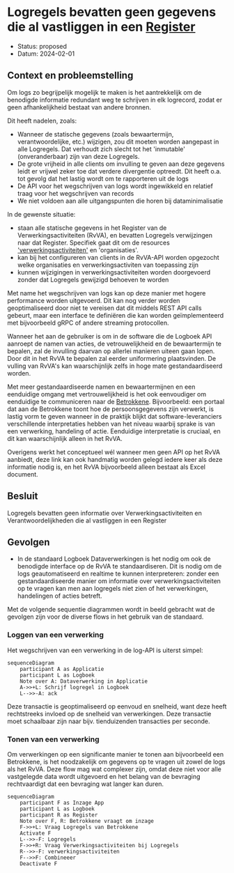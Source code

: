 # Logregels bevatten geen gegevens die al vastliggen in een [Register](https://logius-standaarden.github.io/logboek-dataverwerkingen/#dfn-registers)

- Status: proposed
- Datum: 2024-02-01

## Context en probleemstelling

Om logs zo begrijpelijk mogelijk te maken is het aantrekkelijk om de benodigde informatie redundant weg te schrijven in elk logrecord, zodat er geen afhankelijkheid bestaat van andere bronnen.

Dit heeft nadelen, zoals:

- Wanneer de statische gegevens (zoals bewaartermijn, verantwoordelijke, etc.) wijzigen, zou dit moeten worden aangepast in alle Logregels. Dat verhoudt zich slecht tot het 'inmutable' (onveranderbaar) zijn van deze Logregels.
- De grote vrijheid in alle clients om invulling te geven aan deze gegevens leidt er vrijwel zeker toe dat verdere divergentie optreedt. Dit heeft o.a. tot gevolg dat het lastig wordt om te rapporteren uit de logs
- De API voor het wegschrijven van logs wordt ingewikkeld en relatief traag voor het wegschrijven van records
- We niet voldoen aan alle uitgangspunten die horen bij dataminimalisatie

In de gewenste situatie:

- staan alle statische gegevens in het Register van de Verwerkingsactiviteiten (RvVA), en bevatten Logregels verwijzingen naar dat Register. Specifiek gaat dit om de resources ['verwerkingsactiviteiten'](https://logius-standaarden.github.io/logboek-dataverwerkingen/#dfn-verwerkingsactiviteiten) en 'organisaties'.
- kan bij het configureren van clients in de RvVA-API worden opgezocht welke organisaties en verwerkingsactiviten van toepassing zijn
- kunnen wijzigingen in verwerkingsactiviteiten worden doorgevoerd zonder dat Logregels gewijzigd behoeven te worden

Met name het wegschrijven van logs kan op deze manier met hogere performance worden uitgevoerd. Dit kan nog verder worden geoptimaliseerd door niet te vereisen dat dit middels REST API calls gebeurt, maar een interface te definiëren die kan worden geïmplementeerd met bijvoorbeeld gRPC of andere streaming protocollen.

Wanneer het aan de gebruiker is om in de software die de Logboek API aanroept de namen van acties, de vetrouwelijkheid en de bewaartermijn te bepalen, zal de invulling daarvan op allerlei manieren uiteen gaan lopen. Door dit in het RvVA te bepalen zal eerder uniformering plaatsvinden. De vulling van RvVA's kan waarschijnlijk zelfs in hoge mate gestandaardiseerd worden.

Met meer gestandaardiseerde namen en bewaartermijnen en een eenduidige omgang met vertrouwelijkheid is het ook eenvoudiger om eenduidige te communiceren naar de [Betrokkene](https://logius-standaarden.github.io/logboek-dataverwerkingen/#dfn-betrokkenen). Bijvoorbeeld: een portaal dat aan de Betrokkene toont hoe de persoonsgegevens zijn verwerkt, is lastig vorm te geven wanneer in de praktijk blijkt dat software-leveranciers verschillende interpretaties hebben van het niveau waarbij sprake is van een verwerking, handeling of actie. Eenduidige interpretatie is cruciaal, en dit kan waarschijnlijk alleen in het RvVA.

Overigens werkt het conceptueel wél wanneer men geen API op het RvVA aanbiedt, deze link kan ook handmatig worden gelegd iedere keer als deze informatie nodig is, en het RvVA bijvoorbeeld alleen bestaat als Excel document.

## Besluit

Logregels bevatten geen informatie over Verwerkingsactiviteiten en Verantwoordelijkheden die al vastliggen in een Register

## Gevolgen

- In de standaard Logboek Dataverwerkingen is het nodig om ook de benodigde interface op de RvVA te standaardiseren. Dit is nodig om de logs geautomatiseerd en realtime te kunnen interpreteren: zonder een gestandaardiseerde manier om informatie over verwerkingsactiviteiten op te vragen kan men aan logregels niet zien of het verwerkingen, handelingen of acties betreft.

Met de volgende sequentie diagrammen wordt in beeld gebracht wat de gevolgen zijn voor de diverse flows in het gebruik van de standaard.

### Loggen van een verwerking

Het wegschrijven van een verwerking in de log-API is uiterst simpel:

```mermaid
sequenceDiagram
    participant A as Applicatie
    participant L as Logboek
    Note over A: Dataverwerking in Applicatie
    A->>+L: Schrijf logregel in Logboek
    L-->>-A: ack
```

Deze transactie is geoptimaliseerd op eenvoud en snelheid, want deze heeft rechtstreeks invloed op de snelheid van verwerkingen. Deze transactie moet schaalbaar zijn naar bijv. tienduizenden transacties per seconde.

### Tonen van een verwerking

Om verwerkingen op een significante manier te tonen aan bijvoorbeeld een Betrokkene, is het noodzakelijk om gegevens op te vragen uit zowel de logs als het RvVA. Deze flow mag wat complexer zijn, omdat deze niet voor alle vastgelegde data wordt uitgevoerd en het belang van de bevraging rechtvaardigt dat een bevraging wat langer kan duren.

```mermaid
sequenceDiagram
    participant F as Inzage App
    participant L as Logboek
    participant R as Register
    Note over F, R: Betrokkene vraagt om inzage
    F->>+L: Vraag Logregels van Betrokkene
    Activate F
    L-->>-F: Logregels
    F->>+R: Vraag Verwerkingsactiviteiten bij Logregels
    R-->>-F: verwerkingsactiviteiten
    F-->>F: Combineeer
    Deactivate F
```
